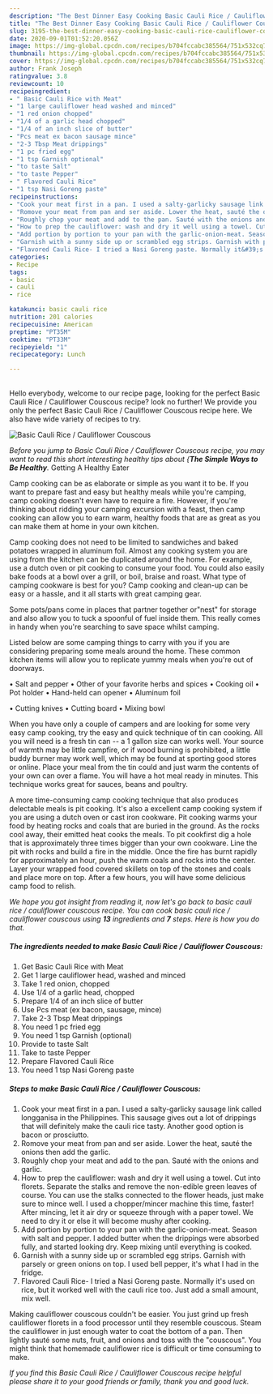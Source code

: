 ```yaml
---
description: "The Best Dinner Easy Cooking Basic Cauli Rice / Cauliflower Couscous"
title: "The Best Dinner Easy Cooking Basic Cauli Rice / Cauliflower Couscous"
slug: 3195-the-best-dinner-easy-cooking-basic-cauli-rice-cauliflower-couscous
date: 2020-09-01T01:52:20.056Z
image: https://img-global.cpcdn.com/recipes/b704fccabc385564/751x532cq70/basic-cauli-rice-cauliflower-couscous-recipe-main-photo.jpg
thumbnail: https://img-global.cpcdn.com/recipes/b704fccabc385564/751x532cq70/basic-cauli-rice-cauliflower-couscous-recipe-main-photo.jpg
cover: https://img-global.cpcdn.com/recipes/b704fccabc385564/751x532cq70/basic-cauli-rice-cauliflower-couscous-recipe-main-photo.jpg
author: Frank Joseph
ratingvalue: 3.8
reviewcount: 10
recipeingredient:
- " Basic Cauli Rice with Meat"
- "1 large cauliflower head washed and minced"
- "1 red onion chopped"
- "1/4 of a garlic head chopped"
- "1/4 of an inch slice of butter"
- "Pcs meat ex bacon sausage mince"
- "2-3 Tbsp Meat drippings"
- "1 pc fried egg"
- "1 tsp Garnish optional"
- "to taste Salt"
- "to taste Pepper"
- " Flavored Cauli Rice"
- "1 tsp Nasi Goreng paste"
recipeinstructions:
- "Cook your meat first in a pan. I used a salty-garlicky sausage link called longganisa in the Philippines. This sausage gives out a lot of drippings that will definitely make the cauli rice tasty. Another good option is bacon or prosciutto."
- "Romove your meat from pan and ser aside. Lower the heat, sauté the onions then add the garlic."
- "Roughly chop your meat and add to the pan. Sauté with the onions and garlic."
- "How to prep the cauliflower: wash and dry it well using a towel. Cut into florets. Separate the stalks and remove the non-edible green leaves of course. You can use the stalks connected to the flower heads, just make sure to mince well. I used a chopper/mincer machine this time, faster! After mincing, let it air dry or squeeze through with a paper towel. We need to dry it or else it will become mushy after cooking."
- "Add portion by portion to your pan with the garlic-onion-meat. Season with salt and pepper. I added butter when the drippings were absorbed fully, and started looking dry. Keep mixing until everything is cooked."
- "Garnish with a sunny side up or scrambled egg strips. Garnish with parsely or green onions on top. I used bell pepper, it&#39;s what I had in the fridge."
- "Flavored Cauli Rice- I tried a Nasi Goreng paste. Normally it&#39;s used on rice, but it worked well with the cauli rice too. Just add a small amount, mix well."
categories:
- Recipe
tags:
- basic
- cauli
- rice

katakunci: basic cauli rice 
nutrition: 201 calories
recipecuisine: American
preptime: "PT35M"
cooktime: "PT33M"
recipeyield: "1"
recipecategory: Lunch

---
```

<br>
Hello everybody, welcome to our recipe page, looking for the perfect Basic Cauli Rice / Cauliflower Couscous recipe? look no further! We provide you only the perfect Basic Cauli Rice / Cauliflower Couscous recipe here. We also have wide variety of recipes to try.
<br>


![Basic Cauli Rice / Cauliflower Couscous](https://img-global.cpcdn.com/recipes/b704fccabc385564/751x532cq70/basic-cauli-rice-cauliflower-couscous-recipe-main-photo.jpg)

<i>Before you jump to Basic Cauli Rice / Cauliflower Couscous recipe, you may want to read this short interesting healthy tips about {<strong>The Simple Ways to Be Healthy</strong>.</i>
Getting A Healthy Eater

    
Camp cooking can be as elaborate or simple as you want it to be. If you want to prepare fast and easy but healthy meals while you're camping, camp cooking doesn't even have to require a fire. However, if you're thinking about ridding your camping excursion with a feast, then camp cooking can allow you to earn warm, healthy foods that are as great as you can make them at home in your own kitchen.

Camp cooking does not need to be limited to sandwiches and baked potatoes wrapped in aluminum foil.  Almost any cooking system you are using from the kitchen can be duplicated around the home. For example, use a dutch oven or pit cooking to consume your food. You could also easily bake foods at a bowl over a grill, or boil, braise and roast. What type of camping cookware is best for you? Camp cooking and clean-up can be easy or a hassle, and it all starts with great camping gear.

Some pots/pans come in places that partner together or"nest" for storage and also allow you to tuck a spoonful of fuel inside them. This really comes in handy when you're searching to save space whilst camping.

Listed below are some camping things to carry with you if you are considering preparing some meals around the home. These common kitchen items will allow you to replicate yummy meals when you're out of doorways.

• Salt and pepper
• Other of your favorite herbs and spices
• Cooking oil
• Pot holder
• Hand-held can opener
• Aluminum foil

• Cutting knives
• Cutting board
• Mixing bowl


When you have only a couple of campers and are looking for some very easy camp cooking, try the easy and quick technique of tin can cooking. All you will need is a fresh tin can -- a 1 gallon size can works well. Your source of warmth may be little campfire, or if wood burning is prohibited, a little buddy burner may work well, which may be found at sporting good stores or online. Place your meal from the tin could and just warm the contents of your own can over a flame. You will have a hot meal ready in minutes.  This technique works great for sauces, beans and poultry.

A more time-consuming camp cooking technique that also produces delectable meals is pit cooking.  It's also a excellent camp cooking system if you are using a dutch oven or cast iron cookware. Pit cooking warms your food by heating rocks and coals that are buried in the ground. As the rocks cool away, their emitted heat cooks the meals. To pit cookfirst dig a hole that is approximately three times bigger than your own cookware. Line the pit with rocks and build a fire in the middle. Once the fire has burnt rapidly for approximately an hour, push the warm coals and rocks into the center. Layer your wrapped food covered skillets on top of the stones and coals and place more on top. After a few hours, you will have some delicious camp food to relish.


<i>We hope you got insight from reading it, now let's go back to basic cauli rice / cauliflower couscous recipe. You can cook basic cauli rice / cauliflower couscous using <strong>13</strong> ingredients and <strong>7</strong> steps. Here is how you do that.
</i>

##### The ingredients needed to make Basic Cauli Rice / Cauliflower Couscous:

1. Get  Basic Cauli Rice with Meat
1. Get 1 large cauliflower head, washed and minced
1. Take 1 red onion, chopped
1. Use 1/4 of a garlic head, chopped
1. Prepare 1/4 of an inch slice of butter
1. Use Pcs meat (ex bacon, sausage, mince)
1. Take 2-3 Tbsp Meat drippings
1. You need 1 pc fried egg
1. You need 1 tsp Garnish (optional)
1. Provide to taste Salt
1. Take to taste Pepper
1. Prepare  Flavored Cauli Rice
1. You need 1 tsp Nasi Goreng paste


##### Steps to make Basic Cauli Rice / Cauliflower Couscous:

1. Cook your meat first in a pan. I used a salty-garlicky sausage link called longganisa in the Philippines. This sausage gives out a lot of drippings that will definitely make the cauli rice tasty. Another good option is bacon or prosciutto.
1. Romove your meat from pan and ser aside. Lower the heat, sauté the onions then add the garlic.
1. Roughly chop your meat and add to the pan. Sauté with the onions and garlic.
1. How to prep the cauliflower: wash and dry it well using a towel. Cut into florets. Separate the stalks and remove the non-edible green leaves of course. You can use the stalks connected to the flower heads, just make sure to mince well. I used a chopper/mincer machine this time, faster! After mincing, let it air dry or squeeze through with a paper towel. We need to dry it or else it will become mushy after cooking.
1. Add portion by portion to your pan with the garlic-onion-meat. Season with salt and pepper. I added butter when the drippings were absorbed fully, and started looking dry. Keep mixing until everything is cooked.
1. Garnish with a sunny side up or scrambled egg strips. Garnish with parsely or green onions on top. I used bell pepper, it&#39;s what I had in the fridge.
1. Flavored Cauli Rice- I tried a Nasi Goreng paste. Normally it&#39;s used on rice, but it worked well with the cauli rice too. Just add a small amount, mix well.


Making cauliflower couscous couldn&#39;t be easier. You just grind up fresh cauliflower florets in a food processor until they resemble couscous. Steam the cauliflower in just enough water to coat the bottom of a pan. Then lightly sauté some nuts, fruit, and onions and toss with the &#34;couscous&#34;. You might think that homemade cauliflower rice is difficult or time consuming to make. 

<i>If you find this Basic Cauli Rice / Cauliflower Couscous recipe helpful please share it to your good friends or family, thank you and good luck.</i>
